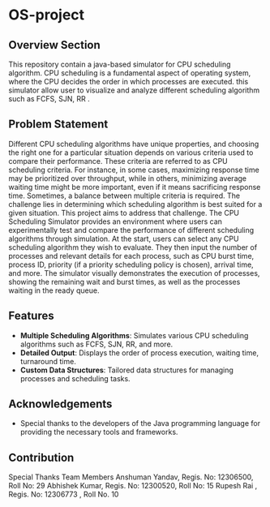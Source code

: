 # OS-project

## Overview Section 

This repository contain a java-based simulator for CPU scheduling algorithm. CPU scheduling is a fundamental aspect of operating system, where the CPU decides the order in which processes are executed. this simulator allow user to visualize and analyze different scheduling algorithm such as FCFS, SJN, RR .
## Problem Statement

Different CPU scheduling algorithms have unique properties, and choosing the right one for a particular situation depends on various criteria used to compare their performance. These criteria are referred to as CPU scheduling criteria. For instance, in some cases, maximizing response time may be prioritized over throughput, while in others, minimizing average waiting time might be more important, even if it means sacrificing response time. Sometimes, a balance between multiple criteria is required. The challenge lies in determining which scheduling algorithm is best suited for a given situation. This project aims to address that challenge. The CPU Scheduling Simulator provides an environment where users can experimentally test and compare the performance of different scheduling algorithms through simulation. At the start, users can select any CPU scheduling algorithm they wish to evaluate. They then input the number of processes and relevant details for each process, such as CPU burst time, process ID, priority (if a priority scheduling policy is chosen), arrival time, and more. The simulator visually demonstrates the execution of processes, showing the remaining wait and burst times, as well as the processes waiting in the ready queue. 
## Features
 
- **Multiple Scheduling Algorithms**: Simulates various CPU scheduling algorithms such as FCFS, SJN, RR, and more.
- **Detailed Output**: Displays the order of process execution, waiting time, turnaround time.
- **Custom Data Structures**: Tailored data structures for managing processes and scheduling tasks.
## Acknowledgements
 
- Special thanks to the developers of the Java programming language for providing the necessary tools and frameworks.
## Contribution 

Special Thanks
Team Members
Anshuman Yandav, Regis. No: 12306500, Roll No: 29 
Abhishek Kumar, Regis. No: 12300520, Roll No: 15
Rupesh Rai , Regis. No: 12306773 , Roll No. 10
